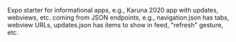 Expo starter for informational apps, e.g., Karuna 2020 app with updates, webviews, etc. coming from JSON endpoints, e.g., navigation.json has tabs, webview URLs, updates.json has items to show in feed, "refresh" gesture, etc.